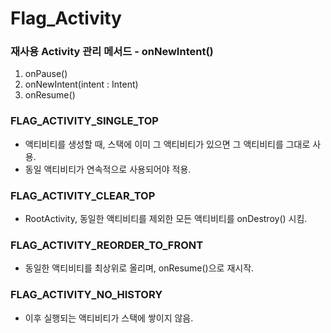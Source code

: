 # Flag_Activity

### 재사용 Activity 관리 메서드 -  onNewIntent()

1. onPause()
2. onNewIntent(intent : Intent)
3. onResume()



### FLAG_ACTIVITY_SINGLE_TOP

+ 액티비티를 생성할 때, 스택에 이미 그 액티비티가 있으면 그 액티비티를 그대로 사용.
+ 동일 액티비티가 연속적으로 사용되어야 적용.



### FLAG_ACTIVITY_CLEAR_TOP

+ RootActivity, 동일한 액티비티를 제외한 모든 액티비티를 onDestroy() 시킴.



### FLAG_ACTIVITY_REORDER_TO_FRONT

+ 동일한 액티비티를 최상위로 올리며, onResume()으로 재시작.

### FLAG_ACTIVITY_NO_HISTORY

+ 이후 실행되는 액티비티가 스택에 쌓이지 않음.